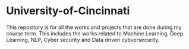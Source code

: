 # University-of-Cincinnati

This repository is for all the works and projects that are done during my course term.
This includes the works related to Machine Learning, Deep Learning, NLP, Cyber security and Data driven cybversecurity.

